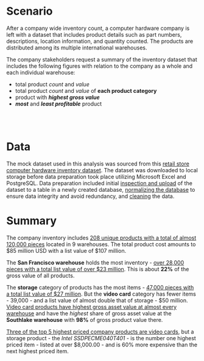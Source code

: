 # Scenario
After a company wide inventory count, a computer hardware company is left with a dataset that includes product details such as part numbers, descriptions, location information, and quantity counted.  The products are distributed among its multiple international warehouses.

The company stakeholders request a summary of the inventory dataset that includes the following figures with relation to the company as a whole and each individual warehouse:

* total product *count* and *value*
* total product *count* and *value* of **each product category**
* product with **_highest gross value_**
* **_most_** and **_least profitable_**  product

<br><br>


# Data 
The mock dataset used in this analysis was sourced from this [retail store computer hardware inventory dataset](https://www.kaggle.com/datasets/ivanchvez/hardwarestore?select=hardwareStore.csv). The dataset was downloaded to local storage before data preparation took place utilizing Microsoft Excel and PostgreSQL. Data preparation included initial [inspection and upload](/hardware_store/data_prep.md#preparation) of the dataset to a table in a newly created database, [normalizing the database](/hardware_store/data_prep.md#normalization) to ensure data integrity and avoid redundancy, and [cleaning](/hardware_store/data_prep.md#cleaning) the data.

<!-- perform analysis using sql -->
# Summary
The company inventory includes [208 unique products with a total of almost 120,000 pieces](/hardware_store/analysis.md#%E2%84%B9%EF%B8%8F-company-wide) located in 9 warehouses. The total product cost amounts to $85 million USD with a list value of $107 million. 

The **San Francisco warehouse** holds the most inventory - [over 28,000 pieces with a total list value of over $23 million](/hardware_store/analysis.md#%E2%84%B9%EF%B8%8F-at-each-warehouse). This is about **22%** of the gross value of all products.

The **storage** category of products has the most items - [47,000 pieces with a total list value of $27 million](/hardware_store/analysis.md#%E2%84%B9%EF%B8%8F-company-wide-1). But the **video card** category has fewer items - 39,000 - and a list value of almost double that of storage - $50 million. [Video card products have highest gross asset value at almost every warehouse](/hardware_store/analysis.md#%E2%84%B9%EF%B8%8F-at-each-warehouse-1) and have the _highest_ share of gross asset value at the **Southlake warehouse** with **98%** of gross product value there.

[Three of the top 5 highest priced company products are video cards](), but a storage product - the _Intel SSDPECME040T401_ - is the number one highest priced item - listed at over $8,000.00 - and is 60% more expensive than the next highest priced item.


<!-- create interactive dashboard w/ tableau -->
